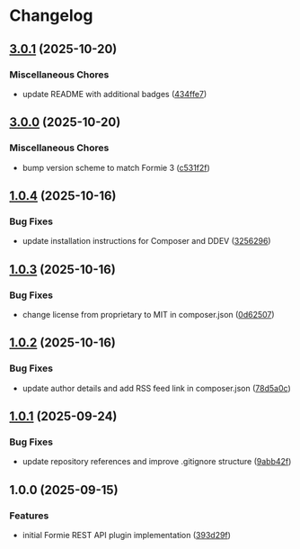 # Changelog

## [3.0.1](https://github.com/LindemannRock/craft-formie-rest-api/compare/v3.0.0...v3.0.1) (2025-10-20)


### Miscellaneous Chores

* update README with additional badges ([434ffe7](https://github.com/LindemannRock/craft-formie-rest-api/commit/434ffe7a09ece1c2926b12ea77ca9482e111c172))

## [3.0.0](https://github.com/LindemannRock/craft-formie-rest-api/compare/v1.0.4...v3.0.0) (2025-10-20)


### Miscellaneous Chores

* bump version scheme to match Formie 3 ([c531f2f](https://github.com/LindemannRock/craft-formie-rest-api/commit/c531f2fb4ad778f7df832db681a6e91a4fe4b68c))

## [1.0.4](https://github.com/LindemannRock/craft-formie-rest-api/compare/v1.0.3...v1.0.4) (2025-10-16)


### Bug Fixes

* update installation instructions for Composer and DDEV ([3256296](https://github.com/LindemannRock/craft-formie-rest-api/commit/32562968f738a1f03f5e5d42d97e81e60961d452))

## [1.0.3](https://github.com/LindemannRock/craft-formie-rest-api/compare/v1.0.2...v1.0.3) (2025-10-16)


### Bug Fixes

* change license from proprietary to MIT in composer.json ([0d62507](https://github.com/LindemannRock/craft-formie-rest-api/commit/0d62507f223cced4b6e4769b10dcdc8fa34374d7))

## [1.0.2](https://github.com/LindemannRock/craft-formie-rest-api/compare/v1.0.1...v1.0.2) (2025-10-16)


### Bug Fixes

* update author details and add RSS feed link in composer.json ([78d5a0c](https://github.com/LindemannRock/craft-formie-rest-api/commit/78d5a0cc74d5eab472f546cb9571d050b292d906))

## [1.0.1](https://github.com/LindemannRock/craft-formie-rest-api/compare/v1.0.0...v1.0.1) (2025-09-24)


### Bug Fixes

* update repository references and improve .gitignore structure ([9abb42f](https://github.com/LindemannRock/craft-formie-rest-api/commit/9abb42f6945a1bcda1f2a4cb5949ed3d2f27903e))

## 1.0.0 (2025-09-15)


### Features

* initial Formie REST API plugin implementation ([393d29f](https://github.com/LindemannRock/formie-rest-api/commit/393d29f3814a438c1f9447db95007e232f1a08c9))
